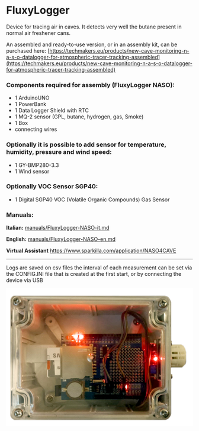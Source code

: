 # FluxyLogger

Device for tracing air in caves.
It detects very well the butane present in normal air freshener cans.

An assembled and ready-to-use version, or in an assembly kit, can be purchased here: [https://techmakers.eu/products/new-cave-monitoring-n-a-s-o-datalogger-for-atmospheric-tracer-tracking-assembled](https://techmakers.eu/products/new-cave-monitoring-n-a-s-o-datalogger-for-atmospheric-tracer-tracking-assembled)





### Components required for assembly (FluxyLogger NASO):

* 1 ArduinoUNO
* 1 PowerBank
* 1 Data Logger Shield with RTC
* 1 MQ-2 sensor (GPL, butane, hydrogen, gas, Smoke)
* 1 Box
* connecting wires


### Optionally it is possible to add sensor for temperature, humidity, pressure and wind speed:
* 1 GY-BMP280-3.3
* 1 Wind sensor 

### Optionally VOC Sensor SGP40:
* 1 Digital SGP40 VOC (Volatile Organic Compounds) Gas Sensor 

### Manuals:

**Italian:**
[manuals/FluxyLogger-NASO-it.md](manuals/FluxyLogger-NASO-it.md)

**English:**
[manuals/FluxyLogger-NASO-en.md](manuals/FluxyLogger-NASO-en.md)

**Virtual Assistant**
https://www.sparkilla.com/application/NASO4CAVE

-----

Logs are saved on csv files
the interval of each measurement can be set via the CONFIG.INI file that is created at the first start, or by connecting the device via USB

![Naso](Naso.png)